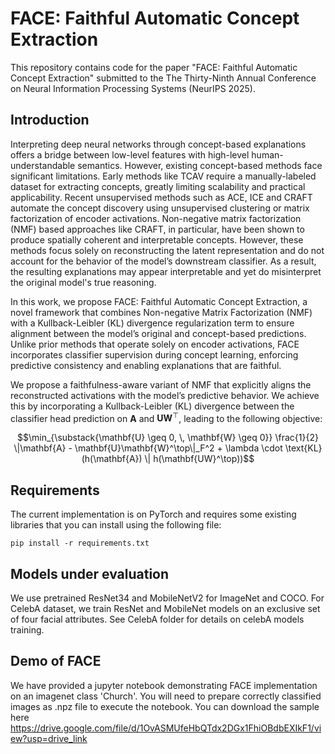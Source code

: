 # FACE: Faithful Automatic Concept Extraction

This repository contains code for the paper "FACE: Faithful Automatic Concept Extraction" submitted to the The Thirty-Ninth Annual Conference on Neural Information Processing Systems (NeurIPS 2025).

## Introduction 
Interpreting deep neural networks through concept-based explanations offers a bridge between low-level features with high-level human-understandable semantics. However, existing concept-based methods face significant limitations. Early methods like TCAV require a manually-labeled dataset for extracting concepts, greatly limiting scalability and practical applicability. Recent unsupervised methods such as ACE, ICE and CRAFT automate the concept discovery using unsupervised clustering or matrix factorization of encoder activations. Non-negative matrix factorization (NMF) based approaches like CRAFT, in particular, have been shown to produce spatially coherent and interpretable concepts. However, these methods focus solely on reconstructing the latent representation and do not account for the behavior of the model’s downstream classifier. As a result, the resulting explanations may appear interpretable and yet do misinterpret the original model's true reasoning.

In this work, we propose FACE: Faithful Automatic Concept Extraction, a novel framework that combines Non-negative Matrix Factorization (NMF) with a Kullback-Leibler (KL) divergence regularization term to ensure alignment between the model’s original and concept-based predictions. Unlike prior methods that operate solely on encoder activations, FACE incorporates classifier supervision during concept learning, enforcing predictive consistency and enabling explanations that are faithful.

We propose a faithfulness-aware variant of NMF that explicitly aligns the reconstructed activations with the model’s predictive behavior. We achieve this by incorporating a Kullback-Leibler (KL) divergence between the classifier head prediction on $\mathbf{A}$ and $\mathbf{UW}^\top$, leading to the following objective:

```math
\min_{\substack{\mathbf{U} \geq 0, \, \mathbf{W} \geq 0}} \frac{1}{2} \|\mathbf{A} - \mathbf{U}\mathbf{W}^\top\|_F^2 + \lambda \cdot \text{KL}(h(\mathbf{A}) \| h(\mathbf{UW}^\top))
```


## Requirements
The current implementation is on PyTorch and requires some existing libraries that you can install using the following file:
```
pip install -r requirements.txt
```
## Models under evaluation 

We use pretrained ResNet34 and MobileNetV2 for ImageNet and COCO. For CelebA dataset, we train ResNet and MobileNet models on an exclusive set of four facial attributes. See CelebA folder for details on celebA models training.

## Demo of FACE
We have provided a jupyter notebook demonstrating FACE implementation on an imagenet class 'Church'. You will need to prepare correctly classified images as .npz file to execute the notebook. You can download the sample here https://drive.google.com/file/d/1OvASMUfeHbQTdx2DGx1FhiOBdbEXIkF1/view?usp=drive_link
